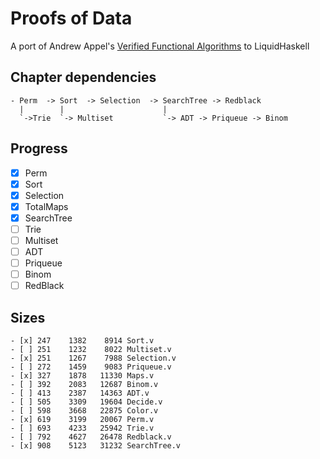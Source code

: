 # Proofs of Data

A port of Andrew Appel's [Verified Functional Algorithms](https://softwarefoundations.cis.upenn.edu/vfa-current/index.html) to LiquidHaskell


## Chapter dependencies

```
- Perm  -> Sort  -> Selection  -> SearchTree -> Redblack
  |        |                      |
  `->Trie  `-> Multiset           `-> ADT -> Priqueue -> Binom
```

## Progress

- [x] Perm
- [x] Sort
- [x] Selection
- [x] TotalMaps
- [x] SearchTree
- [ ] Trie
- [ ] Multiset
- [ ] ADT
- [ ] Priqueue
- [ ] Binom
- [ ] RedBlack

## Sizes

```
- [x] 247    1382    8914 Sort.v
- [ ] 251    1232    8022 Multiset.v
- [x] 251    1267    7988 Selection.v
- [ ] 272    1459    9083 Priqueue.v
- [x] 327    1878   11330 Maps.v
- [ ] 392    2083   12687 Binom.v
- [ ] 413    2387   14363 ADT.v
- [ ] 505    3309   19604 Decide.v
- [ ] 598    3668   22875 Color.v
- [x] 619    3199   20067 Perm.v
- [ ] 693    4233   25942 Trie.v
- [ ] 792    4627   26478 Redblack.v
- [x] 908    5123   31232 SearchTree.v
```
